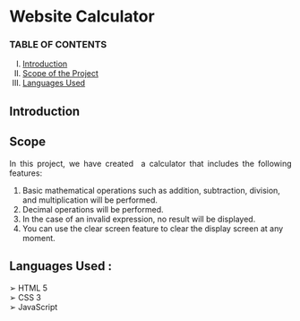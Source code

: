<h1> Website Calculator </h1>
 

<h3> TABLE OF CONTENTS </h3>
<ol type="I">
    <li><a href="#intro"> Introduction  </a></li>
    <li><a href="#scope"> Scope of the Project </a></li>
    <li><a href="#req"> Languages Used </a></li>
</ol>

 <h2 id="intro">Introduction</h2>
 <p align="justify">
   

<h2 id="scope">Scope</h2>
 <p align="justify">
   In this project, we have created  a calculator that includes the following features:

1. Basic mathematical operations such as addition, subtraction, division, and multiplication will be performed. <br>
2. Decimal operations will be performed. <br>
3. In the case of an invalid expression, no result will be displayed. 
4. You can use the clear screen feature to clear the display screen at any moment.

</p>

<h2 id="req">Languages Used : </h2>
 <p align="justify">
  ➢ HTML 5 <br>
  ➢ CSS 3 <br>
  ➢ JavaScript  <br>
 </p>

 
